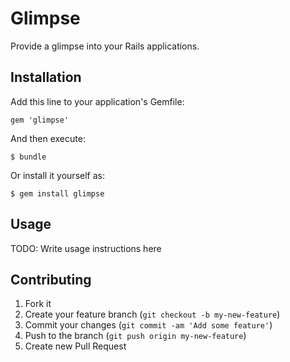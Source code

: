 # Glimpse

Provide a glimpse into your Rails applications.

## Installation

Add this line to your application's Gemfile:

    gem 'glimpse'

And then execute:

    $ bundle

Or install it yourself as:

    $ gem install glimpse

## Usage

TODO: Write usage instructions here

## Contributing

1. Fork it
2. Create your feature branch (`git checkout -b my-new-feature`)
3. Commit your changes (`git commit -am 'Add some feature'`)
4. Push to the branch (`git push origin my-new-feature`)
5. Create new Pull Request
